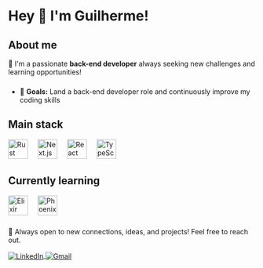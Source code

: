 <h1 align="left">Hey 👋 I'm Guilherme!</h1>

###

<h2 align="left">About me</h2>

<p> 🫡 I'm a passionate <strong>back-end developer</strong> always seeking new challenges and learning opportunities! </p>

###

<ul align="left">
  <li>
    🎯 <strong>Goals:</strong> Land a back-end developer role and continuously improve my coding skills
  </li>
</ul>

###

<h2 align="left">Main stack</h2>

<div align="left">
  <img src="https://cdn.jsdelivr.net/gh/devicons/devicon/icons/rust/rust-original.svg" height="40" alt="Rust logo" />
  <img width="12" />
  <img src="https://cdn.jsdelivr.net/gh/devicons/devicon/icons/nextjs/nextjs-original.svg" height="40" alt="Next.js logo" />
  <img width="12" />
  <img src="https://cdn.jsdelivr.net/gh/devicons/devicon/icons/react/react-original.svg" height="40" alt="React logo" />
  <img width="12" />
  <img src="https://cdn.jsdelivr.net/gh/devicons/devicon/icons/typescript/typescript-original.svg" height="40" alt="TypeScript logo" />
</div>

<h2 align="left">Currently learning</h2>

<div align="left">
  <img src="https://cdn.jsdelivr.net/gh/devicons/devicon/icons/elixir/elixir-original.svg" height="40" alt="Elixir logo" />
  <img width="12" />
  <img src="https://cdn.jsdelivr.net/gh/devicons/devicon/icons/phoenix/phoenix-original.svg" height="40" alt="Phoenix logo" />
</div>

###

<p align="left">
  🚀 Always open to new connections, ideas, and projects! Feel free to reach out.
</p>

<p align="left">
  <a href="https://www.linkedin.com/in/guilherme-menezes-6b3811229/">
    <img align="center" src="https://img.shields.io/badge/LinkedIn-0077B5?style=for-the-badge&logo=linkedin&logoColor=white" alt="LinkedIn" />
  </a>
  <a href="mailto:guilhermedeoliveira.menezes@gmail.com">
    <img align="center" src="https://img.shields.io/badge/Gmail-D14836?style=for-the-badge&logo=gmail&logoColor=white" alt="Gmail" />
  </a>
</p>
